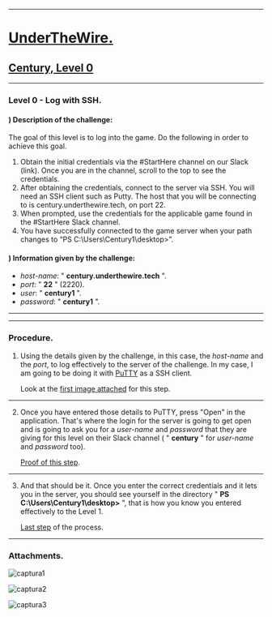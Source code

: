 
- - -

# [UnderTheWire.](https://underthewire.tech)

## [Century, Level 0](https://underthewire.tech/century)

- - - 

### Level 0 - Log with SSH.


#### ) Description of the challenge:

The goal of this level is to log into the game. Do the following in order to achieve this goal.
1. Obtain the initial credentials via the #StartHere channel on our Slack (link). Once you are in the channel, 
   scroll to the top to see the credentials.
2. After obtaining the credentials, connect to the server via SSH. You will need an SSH client such as Putty. 
   The host that you will be connecting to is century.underthewire.tech, on port 22.
3. When prompted, use the credentials for the applicable game found in the #StartHere Slack channel.
4. You have successfully connected to the game server when your path changes to “PS C:\Users\Century1\desktop>”.


#### ) Information given by the challenge:

- _host-name_: " **century.underthewire.tech** ".
- _port_: " **22** " (2220).
- _user_: " **century1** ".
- _password_: " **century1** ".

- - -

- - -

### Procedure.


1. Using the details given by the challenge, in this case, the _host-name_ and the _port_, to log effectively to the
   server of the challenge. In my case, I am going to be doing it with [PuTTY](https://www.putty.org/) as a SSH client.

   Look at the [first image attached](https://user-images.githubusercontent.com/71414554/244987878-2d552630-a873-4a11-a9b0-a19789eb556e.png) for this step.

- - -

2. Once you have entered those details to PuTTY, press "Open" in the application. That's where the login for the server is 
   going to get open and is going to ask you for a _user-name_ and _password_ that they are giving for this level on their 
   Slack channel ( " **century** " for _user-name_ and _password_ too).

   [Proof of this step](https://user-images.githubusercontent.com/71414554/244987890-0f2778ce-f323-4d24-aec9-d0162d186e65.png).

- - - 

3. And that should be it. Once you enter the correct credentials and it lets you in the server, you should see yourself in
   the directory " **PS C:\Users\Century1\desktop>** ", that is how you know you entered effectively to the Level 1.

   [Last step](https://user-images.githubusercontent.com/71414554/244987901-4138cd4d-8b5b-4299-af0e-70cd04db57f1.png) of the process.

- - -

### Attachments.


![captura1](https://github.com/frandausmeier/CTF_Write-Ups/assets/71414554/2d552630-a873-4a11-a9b0-a19789eb556e)

![captura2](https://github.com/frandausmeier/CTF_Write-Ups/assets/71414554/0f2778ce-f323-4d24-aec9-d0162d186e65)

![captura3](https://github.com/frandausmeier/CTF_Write-Ups/assets/71414554/4138cd4d-8b5b-4299-af0e-70cd04db57f1)


